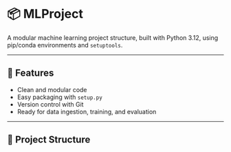 # 📦 MLProject

A modular machine learning project structure, built with Python 3.12, using pip/conda environments and `setuptools`.

---

## 🚀 Features

- Clean and modular code
- Easy packaging with `setup.py`
- Version control with Git
- Ready for data ingestion, training, and evaluation

---

## 📁 Project Structure

